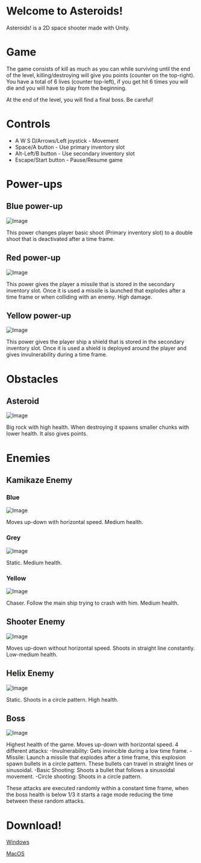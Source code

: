 # Welcome to Asteroids!

Asteroids! is a 2D space shooter made with Unity.

# Game

The game consists of kill as much as you can while surviving until the end of the level, killing/destroying will give you points (counter on the top-right). You have a total of 6  lives (counter top-left), if you get hit 6 times you will die and you will have to play from the beginning.

At the end of the level, you will find a final boss. Be careful!

# Controls

* A W S D/Arrows/Left joystick - Movement
* Space/A button - Use primary inventory slot
* Alt-Left/B button - Use secondary inventory slot
* Escape/Start button - Pause/Resume game

# Power-ups
## Blue power-up
![Image](https://i.imgur.com/L0QSQSB.png)

This power changes player basic shoot (Primary inventory slot) to a double shoot that is deactivated after a time frame.

## Red power-up
![Image](https://i.imgur.com/2oPBozC.png)

This power gives the player a missile that is stored in the secondary inventory slot. Once it is used a missile is launched that explodes after a time frame or when colliding with an enemy. High damage.

## Yellow power-up
![Image](https://i.imgur.com/LI7ya2M.png)

This power gives the player ship a shield that is stored in the secondary inventory slot. Once it is used a shield is deployed around the player and gives invulnerability during a time frame.

# Obstacles
## Asteroid
![Image](https://i.imgur.com/ouwrP8L.png)

Big rock with high health. When destroying it spawns smaller chunks with lower health. It also gives points.

# Enemies
## Kamikaze Enemy
### Blue
![Image](https://i.imgur.com/txBBSFf.png)

Moves up-down with horizontal speed. Medium health.

### Grey
![Image](https://i.imgur.com/hJ9rUEz.png)

Static. Medium health.

### Yellow
![Image](https://i.imgur.com/QsaEfPX.png)

Chaser. Follow the main ship trying to crash with him. Medium health.

## Shooter Enemy
![Image](https://i.imgur.com/rvf3837.png)

Moves up-down without horizontal speed. Shoots in straight line constantly. Low-medium health.

## Helix Enemy
![Image](https://i.imgur.com/UwEPFjV.png)

Static. Shoots in a circle pattern. High health.

## Boss
![Image](https://i.imgur.com/adTJiN7.png)

Highest health of the game. Moves up-down with horizontal speed. 4 different attacks:
-Invulnerability: Gets invincible during a low time frame.
-Missile: Launch a missile that explodes after a time frame, this explosion spawn bullets in a circle pattern. These bullets can travel in straight lines or sinusoidal.
-Basic Shooting: Shoots a bullet that follows a sinusoidal movement.
-Circle shooting: Shoots in a circle pattern.

These attacks are executed randomly within a constant time frame, when the boss health is below 1/3 it starts a rage mode reducing the time between these random attacks.

# Download!

[Windows](https://github.com/sliz3r/Asteroids/releases/tag/v1.0)

[MacOS](https://drive.google.com/file/d/1eO0b4fRc8oZzQdmlFl1XGT4Th5Uwh53-/view?usp=sharing)
